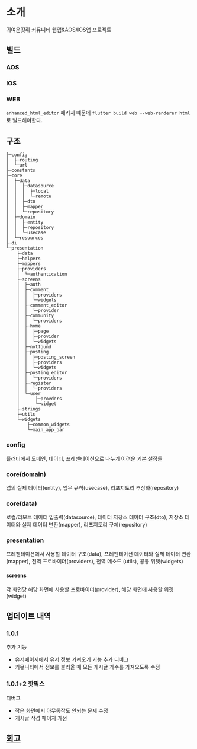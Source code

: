 # 소개
귀여운땃쥐 커뮤니티 웹앱&AOS/IOS앱 프로젝트

## 빌드
### AOS
### IOS
### WEB
`enhanced_html_editor` 패키지 떄문에 `flutter build web --web-renderer html`로 빌드해야한다.

## 구조
```
├─config
│  ├─routing
│  └─url
├─constants
├─core
│  ├─data
│  │  ├─datasource
│  │  │  ├─local
│  │  │  └─remote
│  │  ├─dto
│  │  ├─mapper
│  │  └─repository
│  ├─domain
│  │  ├─entity
│  │  ├─repository
│  │  └─usecase
│  └─resources
├─di
└─presentation
    ├─data
    ├─helpers
    ├─mappers
    ├─providers
    │  └─authentication
    ├─screens
    │  ├─auth
    │  ├─comment
    │  │  ├─providers
    │  │  └─widgets
    │  ├─comment_editor
    │  │  └─provider
    │  ├─community
    │  │  └─providers
    │  ├─home
    │  │  ├─page
    │  │  ├─provider
    │  │  └─widgets
    │  ├─notfound
    │  ├─posting
    │  │  ├─posting_screen
    │  │  ├─providers
    │  │  └─widgets
    │  ├─posting_editor
    │  │  └─providers
    │  ├─register
    │  │  └─providers
    │  └─user
    │      ├─provders
    │      └─widget
    ├─strings
    ├─utils
    └─widgets
        ├─common_widgets
        └─main_app_bar
```
### config
플러터에서 도메인, 데이터, 프레젠테이션으로 나누기 어려운 기본 설정들
### core(domain)
앱의 실제 데이터(entity), 업무 규칙(usecase), 리포지토리 추상화(repository)
### core(data)
로컬/리모트 데이터 입출력(datasource), 데이터 저장소 데이터 구조(dto), 저장소 데이터와 실제 데이터 변환(mapper), 리포지토리 구체(repository)
### presentation
프레젠테이션에서 사용할 데이터 구조(data), 프레젠테이션 데이터와 실제 데이터 변환(mapper), 전역 프로바이더(providers), 전역 메소드 (utils), 공통 위젯(widgets)
#### screens
각 화면당 해당 화면에 사용할 프로바이더(provider), 해당 화면에 사용할 위젯(widget)

## 업데이트 내역
### 1.0.1
추가 기능
- 유저페이지에서 유저 정보 가져오기 기능 추가
디버그
- 커뮤니티에서 정보를 불러올 때 모든 게시글 개수를 가져오도록 수정
### 1.0.1+2 핫픽스
디버그
- 작은 화면에서 아무동작도 안되는 문제 수정
- 게시글 작성 페이지 개선

## [회고](./log/README.md)